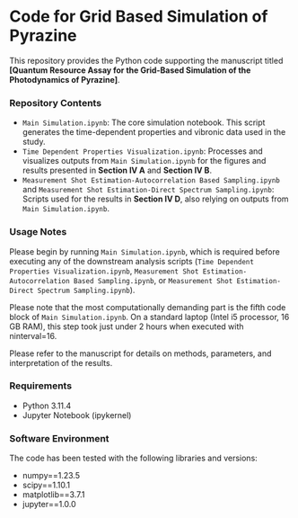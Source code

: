 # Code for Grid Based Simulation of Pyrazine

This repository provides the Python code supporting the manuscript titled **[Quantum Resource Assay for the Grid-Based Simulation of the Photodynamics of Pyrazine]**. 

### Repository Contents

- `Main Simulation.ipynb`: The core simulation notebook. This script generates the time-dependent properties and vibronic data used in the study.
- `Time Dependent Properties Visualization.ipynb`: Processes and visualizes outputs from `Main Simulation.ipynb` for the figures and results presented in **Section IV A** and **Section IV B**.
- `Measurement Shot Estimation-Autocorrelation Based Sampling.ipynb` and `Measurement Shot Estimation-Direct Spectrum Sampling.ipynb`: Scripts used for the results in **Section IV D**, also relying on outputs from `Main Simulation.ipynb`.

### Usage Notes

Please begin by running `Main Simulation.ipynb`, which is required before executing any of the downstream analysis scripts (`Time Dependent Properties Visualization.ipynb`, `Measurement Shot Estimation-Autocorrelation Based Sampling.ipynb`, or `Measurement Shot Estimation-Direct Spectrum Sampling.ipynb`).

Please note that the most computationally demanding part is the fifth code block of `Main Simulation.ipynb`. On a standard laptop (Intel i5 processor, 16 GB RAM), this step took just under 2 hours when executed with ninterval=16.

Please refer to the manuscript for details on methods, parameters, and interpretation of the results.

### Requirements
- Python 3.11.4 
- Jupyter Notebook (ipykernel)

### Software Environment
The code has been tested with the following libraries and versions:
- numpy==1.23.5
- scipy==1.10.1
- matplotlib==3.7.1
- jupyter==1.0.0
